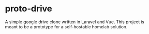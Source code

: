 # proto-drive
A simple google drive clone written in Laravel and Vue. This project is meant to be a prototype for a self-hostable homelab solution. 

